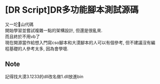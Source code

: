# [DR Script]DR多功能腳本測試源碼
又一坨💩山代碼  
開始學習並嘗試複雜一點的架構設計, 但還是很亂來.  
而且終於不用vb了  
現在開源當作給想入門寫cso腳本和大漠腳本的人可以有個參考, 但不建議沒有編程基礎的人參考太多, 因為會學壞.

## Note
記得找大漠3.1233的dll改名做1.dll放進bin  
